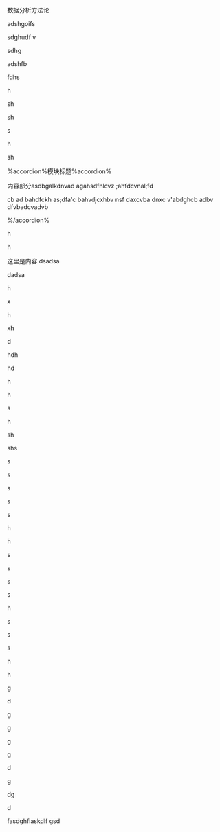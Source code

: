 数据分析方法论

adshgoifs 

sdghudf v

sdhg

adshfb

fdhs

h

sh

sh

s

h

sh

%accordion%模块标题%accordion%

内容部分asdbgalkdnvad
agahsdfnlcvz ;ahfdcvnal;fd

cb
ad
bahdfckh as;dfa'c
bahvdjcxhbv nsf
daxcvba dnxc
v'abdghcb
adbv
dfvbadcvadvb

%/accordion%


h

h

<!--sec data-title="这里写标题" data-id="section0" data-show=true ces-->

这里是内容 
dsadsa   

dadsa

<!--endsec-->

h

x

h

xh

d

hdh

hd

h

h

s

h

sh

shs

s

s

s



s

s



h

h

s



s

s



s

h



s

s



s

h

h



g

d

g



g



g



g

d





g

dg

d









fasdghfiaskdlf gsd

